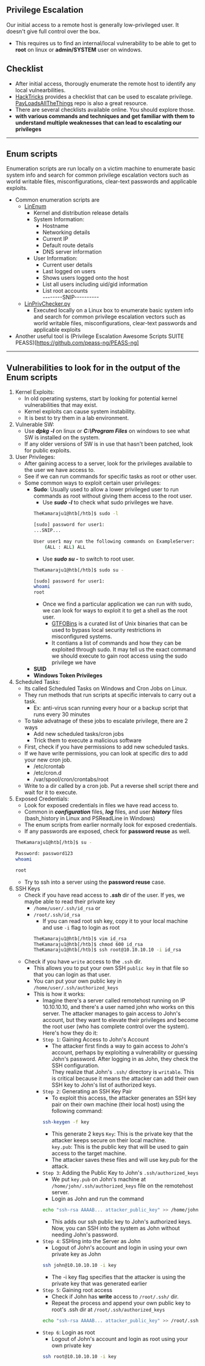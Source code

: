 ## Privilege Escalation

Our initial access to a remote host is generally low-privileged user. It doesn't give full control over the box.
- This requires us to find an internal/local vulnerability to be able to get to **root** on linux or **admin/SYSTEM** user on windows.

## Checklist
- After initial access, thorougly enumerate the remote host to identify any local vulnearbilities.
- [HackTricks](https://book.hacktricks.xyz/linux-hardening/privilege-escalation) provides a checklist that can be used to escalate privilege.
[PayLoadsAllTheThings](https://github.com/swisskyrepo/PayloadsAllTheThings) repo is also a great resource.
- There are several checklists available online. You should explore those.
- **with various commands and techniques and get familiar with them to understand multiple weaknesses that can lead to escalating our privileges**
<hr>

## Enum scripts
Enumeration scripts are run locally on a victim machine to enumerate basic system info and search for common privilege escalation vectors such as world writable files, misconfigurations, clear-text passwords and applicable exploits.
- Common enumeration scripts are
    - [LinEnum](https://github.com/rebootuser/LinEnum)
        - Kernel and distribution release details
        - System Information:
            - Hostname
            - Networking details
            - Current IP
            - Default route details
            - DNS server information
        - User Information:
            - Current user details
            - Last logged on users
            - Shows users logged onto the host
            - List all users including uid/gid information
            - List root accounts<br>
        --------SNIP----------
    - [LinPrivChecker.py](https://github.com/sleventyeleven/linuxprivchecker)
        - Executed locally on a Linux box to enumerate basic system info and search for common privilege escalation vectors such as world writable files, misconfigurations, clear-text passwords and applicable exploits
- Another useful tool is (Privilege Escalation Awesome Scripts SUITE PEASS)[https://github.com/peass-ng/PEASS-ng]

<hr>

## Vulnerabilities to look for in the output of the Enum scripts

1. Kernel Exploits:
    - In old operating systems, start by looking for potential kernel vulnerabilities that may exist.
    - Kernel exploits can cause system instability.
    - It is best to try them in a lab environment.
2. Vulnerable SW:
    - Use ***dpkg -l*** on linux or ***C:\Program Files*** on windows to see what SW is installed on the system. 
    - If any older versions of SW is in use that hasn't been patched, look for public exploits. 
3. User Privileges:
    - After gaining access to a server, look for the privileges available to the user we have access to.
    - See if we can run commands for specific tasks as root or other user.
    - Some common ways to exploit certain user privileges:
        - **Sudo**: Usually used to allow a lower privileged user to run commands as root without giving them access to the root user. 
            - Use ***sudo -l*** to check what sudo privileges we have.
            ```bash
            TheKamaraju1@htb[/htb]$ sudo -l

            [sudo] password for user1:
            ...SNIP...

            User user1 may run the following commands on ExampleServer:
                (ALL : ALL) ALL
            ```
            - Use ***sudo su -*** to switch to root user.
            ```bash
            TheKamaraju1@htb[/htb]$ sudo su -

            [sudo] password for user1:
            whoami
            root
            ```
            - Once we find a particular application we can run with sudo, we can look for ways to exploit it to get a shell as the root user.
                - [GTFOBins](https://gtfobins.github.io) is a curated list of Unix binaries that can be used to bypass local security restrictions in misconfigured systems.
                - It contians a list of commands and how they can be exploited through sudo. It may tell us the exact command we should execute to gain root access using the sudo privilege we have
        - **SUID**
        - **Windows Token Privileges**
4. Scheduled Tasks:
    - Its called Scheduled Tasks on Windows and Cron Jobs on Linux.
    - They run methods that run scripts at specific intervals to carry out a task. 
        - Ex: anti-virus scan running every hour or a backup script that runs every 30 minutes
    - To take advatnage of these jobs to escalate privilege, there are 2 ways
        - Add new scheduled tasks/cron jobs
        - Trick them to execute a malicious software
    - First, check if you have permissions to add new scheduled tasks.
    - If we have write permissions, you can look at specific dirs to add your new cron job.
        - /etc/crontab
        - /etc/cron.d
        - /var/spool/cron/crontabs/root
    - Write to a dir called by a cron job. Put a reverse shell script there and wait for it to execute.
5. Exposed Credentials:
    - Look for exposed credentials in files we have read access to.
    - Common in ***configuration*** files, ***log*** files, and user ***history*** files (bash_history in Linux and PSReadLine in Windows)
    - The enum scripts from earlier normally look for exposed credentials.
    - If any passwords are exposed, check for **password reuse** as well.
    ```bash
    TheKamaraju1@htb[/htb]$ su -

    Password: password123
    whoami

    root
    ```
    - Try to ssh into a server using the **password reuse** case.
6. SSH Keys
    - Check if you have read access to ***.ssh*** dir of the user. If yes, we maybe able to read their private key
        - <code>/home/user/.ssh/id_rsa</code> or 
        - <code>/root/.ssh/id_rsa</code>
            - If you can read root ssh key, copy it to your local machine and use <code>-i</code> flag to login as root
            ```bash
            TheKamaraju1@htb[/htb]$ vim id_rsa
            TheKamaraju1@htb[/htb]$ chmod 600 id_rsa
            TheKamaraju1@htb[/htb]$ ssh root@10.10.10.10 -i id_rsa
            ```
    - Check if you have `write` access to the <code>.ssh</code> dir.
        - This allows you to put your own SSH `public key` in that file so that you can login as that user.
        - You can put your own public key in `/home/user/.ssh/authorized_keys`
        - This is how it works:
            - Imagine there's a server called remotehost running on IP 10.10.10.10, and there's a user named john who works on this server. The attacker manages to gain access to John's account, but they want to elevate their privileges and become the root user (who has complete control over the system). Here's how they do it:
            - `Step 1`: Gaining Access to John's Account
                - The attacker first finds a way to gain access to John's account, perhaps by exploiting a vulnerability or guessing John's password. After logging in as John, they check the SSH configuration. <br>They realize that John's `.ssh/` directory is `writable`. This is critical because it means the attacker can add their own SSH key to John's list of authorized keys.
            - `Step 2`: Generating an SSH Key Pair
                - To exploit this access, the attacker generates an SSH key pair on their own machine (their local host) using the following command:
                ```bash
                ssh-keygen -f key
                ```
                - This generate 2 keys `Key`: This is the private key that the attacker keeps secure on their local machine.<br>`key.pub`: This is the public key that will be used to gain access to the target machine.
                - The attacker saves these files and will use key.pub for the attack.
            - `Step 3`: Adding the Public Key to John's `.ssh/authorized_keys`
                - We put `key.pub` on John's machine at `/home/john/.ssh/authorized_keys` file on the remotehost server.
                - Login as John and run the command
                ```bash
                echo "ssh-rsa AAAAB... attacker_public_key" >> /home/john/.ssh/authorized_keys
                ```
                - This adds our ssh public key to John's authorized keys. Now, you can SSH into the system as John without needing John's password.
            - `Step 4`: SSHing into the Server as John
                - Logout of John's account and login in using your own private key as John
                ```bash
                ssh john@10.10.10.10 -i key
                ```
                - The -i key flag specifies that the attacker is using the private key that was generated earlier
            - `Step 5`: Gaining root access
                - Check if John has **write** access to <code>/root/.ssh/</code> dir.
                - Repeat the process and append your own public key to root's .ssh dir at `/root/.ssh/authorized_keys` 
                ```bash
                echo "ssh-rsa AAAAB... attacker_public_key" >> /root/.ssh/authorized_keys
                ```
            - `Step 6`: Login as root
                - Logout of John's account and login as root using your own private key
                ```bash
                ssh root@10.10.10.10 -i key
                ```
